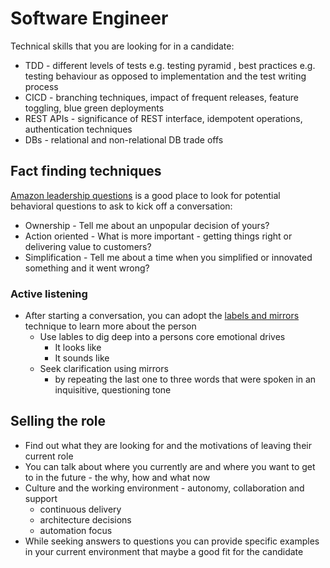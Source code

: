 # Software Engineer

Technical skills that you are looking for in a candidate:

* TDD - different levels of tests e.g. testing pyramid , best practices e.g. testing behaviour as opposed to implementation and the test writing process
* CICD - branching techniques, impact of frequent releases, feature toggling, blue green deployments
* REST APIs - significance of REST interface, idempotent operations, authentication techniques
* DBs - relational and non-relational DB trade offs

## Fact finding techniques

[Amazon leadership questions](https://www.yoreoyster.com/blog/amazon-leadership-principles-questions/) is a good place to look for potential behavioral questions to ask to kick off a conversation:

* Ownership - Tell me about an unpopular decision of yours?
* Action oriented - What is more important - getting things right or delivering value to customers?
* Simplification - Tell me about a time when you simplified or innovated something and it went wrong?

### Active listening
* After starting a conversation, you can adopt the [labels and mirrors](https://blog.blackswanltd.com/the-edge/7-negotiation-techniques-for-introverts) technique to learn more about the person 
  * Use lables to dig deep into a persons core emotional drives
    * It looks like
    * It sounds like 
  * Seek clarification using mirrors 
    * by repeating the last one to three words that were spoken in an inquisitive, questioning tone

## Selling the role

* Find out what they are looking for and the motivations of leaving their current role
* You can talk about where you currently are and where you want to get to in the future - the why, how and what now
* Culture and the working environment - autonomy, collaboration and support
  * continuous delivery
  * architecture decisions
  * automation focus
* While seeking answers to questions you can provide specific examples in your current environment that maybe a good fit for the candidate
